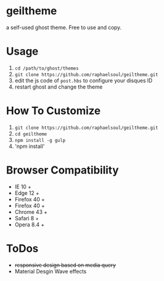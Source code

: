 # geiltheme
a self-used ghost theme. Free to use and copy.

# Usage
1. `cd /path/to/ghost/themes`
2. `git clone https://github.com/raphaelsoul/geiltheme.git`
3. edit the js code of `post.hbs` to configure your disques ID
4. restart ghost and change the theme

# How To Customize
1. `git clone https://github.com/raphaelsoul/geiltheme.git`
2. `cd geiltheme`
3. `npm install -g gulp`
4. 'npm install'

# Browser Compatibility

* IE 10 +
* Edge 12 +
* Firefox 40 +
* Firefox 40 +
* Chrome 43 +
* Safari 8 +
* Opera 8.4 +

# ToDos
* <del>responsive design based on media query</del>
* Material Desgin Wave effects